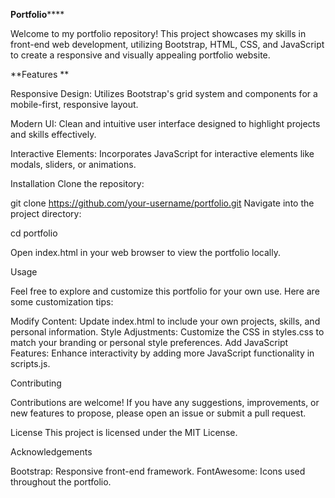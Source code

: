 **Portfolio******


Welcome to my portfolio repository! This project showcases my skills in front-end web development, utilizing Bootstrap,
HTML, CSS, and JavaScript to create a responsive and visually appealing portfolio website.

**Features
**

Responsive Design: Utilizes Bootstrap's grid system and components for a mobile-first, responsive layout.

Modern UI: Clean and intuitive user interface designed to highlight projects and skills effectively.

Interactive Elements: Incorporates JavaScript for interactive elements like modals, sliders, or animations.

 Installation
Clone the repository:

git clone https://github.com/your-username/portfolio.git
Navigate into the project directory:

cd portfolio

Open index.html in your web browser to view the portfolio locally.

Usage

Feel free to explore and customize this portfolio for your own use. Here are some customization tips:

Modify Content: Update index.html to include your own projects, skills, and personal information.
Style Adjustments: Customize the CSS in styles.css to match your branding or personal style preferences.
Add JavaScript Features: Enhance interactivity by adding more JavaScript functionality in scripts.js.


Contributing


Contributions are welcome! If you have any suggestions, improvements, or new features to propose, please open an issue or submit a pull request.

License
This project is licensed under the MIT License.

Acknowledgements

Bootstrap: Responsive front-end framework.
FontAwesome: Icons used throughout the portfolio.

